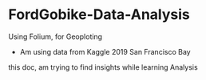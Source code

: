# FordGobike-Data-Analysis
Using Folium, for Geoploting

- Am using data from Kaggle 2019 San Francisco Bay

this doc, am trying to find insights while learning Analysis
